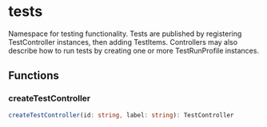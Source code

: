# tests

Namespace for testing functionality. Tests are published by registering TestController instances, then adding TestItems. Controllers may also describe how to run tests by creating one or more TestRunProfile instances.

## Functions

### createTestController

```typescript
createTestController(id: string, label: string): TestController
```

